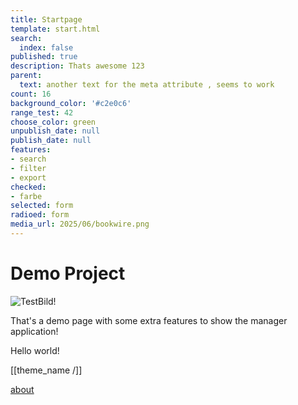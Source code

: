 ```yaml
---
title: Startpage
template: start.html
search:
  index: false
published: true
description: Thats awesome 123
parent:
  text: another text for the meta attribute , seems to work
count: 16
background_color: '#c2e0c6'
range_test: 42
choose_color: green
unpublish_date: null
publish_date: null
features:
- search
- filter
- export
checked:
- farbe
selected: form
radioed: form
media_url: 2025/06/bookwire.png
---
```


# Demo Project

![TestBild!](/media/images/test.jpg?format=small)

That's a demo page with some extra features to show the manager application!

Hello world!

[[theme_name /]]

[about](/about)
